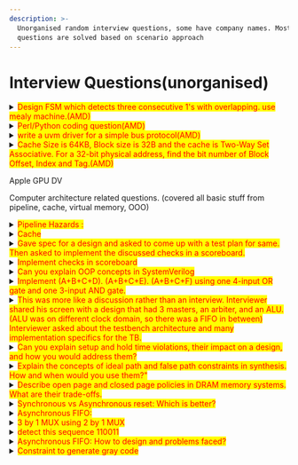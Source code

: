 ```yaml
---
description: >-
  Unorganised random interview questions, some have company names. Most of the
  questions are solved based on scenario approach
---
```


# Interview Questions(unorganised)

<details>

<summary><mark style="color:red;">Design FSM which detects three consecutive 1's with overlapping. use mealy machine.(AMD)</mark></summary>

For combinational circuits, output value completely depends on input values, In sequential circuits output value depends on present input and also previously stored value. Sequentail circuits are FSM. There are two types Mealy and Moore.&#x20;

Mealy : Output depends on present state and current input. Requires Fewer states. Bit harder

Moore : Output depends on current state only independent of current input. Need more state. Easier

There are again two conditions overlapping and non overlapping.

Overlapping : Final bits of sequence can be start of another sequence.&#x20;

Non overlapping : Once sequence detection is completed, next sequence can be started without any overlap.&#x20;

Refer this for detail with diagrams: [https://yue-guo.com/2018/11/18/sequence-detector-1001-moore-machine-mealy-machine-overlapping-non-overlapping/](https://yue-guo.com/2018/11/18/sequence-detector-1001-moore-machine-mealy-machine-overlapping-non-overlapping/)

below is code block

```verilog
//111
typedef enum {s0, s1, s2} state;
state state_q;
state state_next;

always_ff @(posedge clk) begin
    if(rst) state_q <= s0; else state_q <= state_next; end
always_comb begin
    case(state_q)
        s0:if(din == 1) state_next = s1; else state_next = s0;
        s1:if(din == 1) state_next = s2; else state_next = s0;
        s2:if(din == 1) begin state_next = s2; dout = 1; end else state_next = s0;
    endcase
end
```

</details>

<details>

<summary><mark style="color:red;">Perl/Python coding question(AMD)</mark></summary>

<img src="../.gitbook/assets/image.png" alt="" data-size="line">

```python
data = [ {"ID" : 11, "value":55},  {"ID": 10, "value": 37}, {"ID": 1, "value": 28},
    {"ID": 11, "value": 78},{"ID": 0, "value": 33},{"ID": 1, "value": 25},{"ID": 11, "value": 67},
    {"ID": 1, "value": 90},{"ID": 10, "value": 58},{"ID": 11, "value": 102},
]

filtered_data = [record for record in data if record["ID"] == 11]
sorted_data = sorted(filtered_data, key = lambda x: x["value"] )
for record in sorted_data
    print(record)
    

//perl code
use strict;
use warnings;
# Define the data as an array of hashes
my @data = (
    { ID => 11, value => 55 },
    { ID => 10, value => 37 },
    { ID => 1, value => 28 },
    { ID => 11, value => 78 },
    { ID => 0, value => 33 },
    { ID => 1, value => 25 },
    { ID => 11, value => 67 },
    { ID => 1, value => 90 },
    { ID => 10, value => 58 },
    { ID => 11, value => 102 },
);
# Filter records with ID == 11
my @filtered_data = grep { $_->{ID} == 11 } @data;
# Sort the filtered data by the 'value' key
my @sorted_data = sort { $a->{value} <=> $b->{value} } @filtered_data;
# Print the sorted data
foreach my $record (@sorted_data) {
    print "ID: $record->{ID}, value: $record->{value}\n";
}
```

</details>

<details>

<summary><mark style="color:red;">write a uvm driver for a simple bus protocol(AMD)</mark></summary>

```verilog
interface intf(input bit clk, input bit rst);
    logic [6:0] Addr
    logic [31:0] WrData;

clocking MonCB @(posedge clk);
        input Addr;
        input WrData;
    endclocking
endinterface

Assume you already have virtual interface drv_if connected to 
the physical interface above;                                     

Please implement the run_phase of your driver. 

answer:
//You need to drive the Addr,, WrData generated sequence items from sequencer 
to virtual interface connecting DUT. For that we implemented the below driver 
logic, seq_item_port.get_next_item(), seq_item_port.try_next_item(), 
seq_item_port.item_done(), 

class my_driver extends uvm_driver #(my_transaction);
  `uvm_component_utils(my_driver)
  
  virtual intf drv_if;
  
  function new(string name, uvm_component parent);
    super.new(name,parent);
  endfunction
  
  //build phase as question already mentioned virtual interface drv_if connected to physical 
  //interface, so using uvm_config_db::get() to fetch the value of the virtual interface and 
  //assign it to configuration object property(drv_if).
  //getting interface handle using uvm_config_db
  function void build_phase(uvm_phase phase);
    super.build_phase(phase);
    if(!uvm_config_db#(virtual intf)::get(this,"","drv_if", drv_if) )
      `uvm_fatal("NOVIF", "virtual interface is not found");
  endfunction
  
  //run phase
  task run_phase(uvm_phase phase);
    my_transaction tr;
    forever begin
      seq_item_port.get_next_item(tr); //get next transaction from sequencer
      
      //driving logic
      //drive transaction onto interface
      if(drv_if.rst) begin
        drv_if.Addr = '0;
        drv_if.WrData = '0;
      end
      
      drv_if.Addr = tr.Addr;
      drv_if_WrData = tr.WrData;
      
      @(posedge drv_if.clk); //wait for clock cycle to ensure values are driven
      
      seq_item_port.item_done(); //indicate transactio is done
      
    end
  endtask
  
endclass

```

</details>

<details>

<summary><mark style="color:red;">Cache Size is 64KB, Block size is 32B and the cache is Two-Way Set Associative. For a 32-bit physical address, find the bit number of Block Offset, Index and Tag.(AMD)</mark></summary>

calculation of tag bits = L - Set index - Block offset

l is lenght of address which is given in question 32 bits.&#x20;

Block offset is calculated with block size which is 2^5, 5 bits

set index is calculated with no of set in total cache, for that cache blocks should be known, which is cache size/block size = 2^11, we have 2 way set associative so, 2^11 / 2, which is 2^10, 10 bits

tag = 32 - 10 - 5 = 17 bits

</details>

Apple GPU DV

Computer architecture related questions. (covered all basic stuff from pipeline, cache, virtual memory, OOO)

<details>

<summary><mark style="color:red;">Pipeline Hazards :</mark> </summary>

Imagine you're designing a 5-stage pipeline for a RISC processor. You notice that for certain instruction sequences, the pipeline stalls frequently. Can you explain what might be causing this, and propose a solution?

Frequent stalls in certain instruction sequences might be because of data dependencies between instructions.&#x20;

Consider this sequence:

ADD R1, R2, R3 #R1 = R2+R3

SUB R4, R1, R5 #R4 = R1 -R5

SUB instruction needs R1 value, but in 5 stage pipeline, result is not available in time.

this is a RAW hazard, pipeline needs to stall because second instruction can't proceed until first instruction is done. we can solve this by following methods, <mark style="color:green;">Forwarding</mark> - implementing the forwarding path that can route the ADD result directly to the SUB instruction without waiting for the writeback stage.&#x20;

<mark style="color:green;">Instruction reordering:</mark>&#x20;

possible rearrange instructions, to introduce independent instruction between dependent ones, allowing pipeling to continue without stalls.

<mark style="color:green;">Pipeline interlocking</mark> detect hazads in decode stage and introduce NOPs or stall pipeline when needed.

</details>

<details>

<summary><mark style="color:red;">Cache</mark></summary>

working on a system where the main bottleneck is memory access time. You've been asked to design a cache system to improve performance. What factors would you consider, and how would you approach this design?

Main bottleneck is memory access time, meaning cpu is frequently waiting for data from main memory.&#x20;

cache features -> larger caches store more data but increase access time and power.

cache line size larger line exploit spacial locality but may waste bandwidth if only small portions are used.

cache associativity tells how data is mapped and accessed within the cache

Replacement policy tells which cache line to evict when a new line is brought in. ( there are different methods for this lru, mru, .. )

OOO is a technique in modern processor utilize instruction level parallelism, ooo allows the instruction to differently from the program order,&#x20;

How it works: a) Instructions are fetched and decoded. b) They're placed in reservation stations, waiting for their operands to be ready. c) As soon as an instruction's operands are available, it can be executed, regardless of program order. d) Results are placed in the reorder buffer. e) Instructions are retired (committed) in program order to maintain correct program state.

</details>

<details>

<summary><mark style="color:red;">Gave spec for a design and asked to come up with a test plan for same. Then asked to implement the discussed checks in a scoreboard.</mark></summary>



</details>

<details>

<summary><mark style="color:red;">Implement checks in scoreboard</mark></summary>

```verilog
class my_scoreboard extends uvm_scoreboard;
    `uvm_utils_component(my_scoreboard)
    
    function new(string name="", uvm_component parent);
        super.new(name,parent);
    endfunction
//port to recieve packets from monitor
uvm_analysis_imp#(my_transaction, my_scoreboard) item_collected_export;

//array to store expected results
bit [31:0] expected_results[bit[31:0] ];

//instantiate analysis port
function void build_phase(uvm_phase phase);
    super.build_phase(phase);
    item_collected_export = new("item_collected_export", this);
endfunction
//storing data or action to be taken when data is received from analysis port
virtual function void write(my_transaction trans);
    bit[31:0] expected_data;
    //check if we have expected results for this addr
    if(expected_results.exists(trans.addr)) begin
        expected_data = expected_results[trans.addr];
        
        //compare expected results and actual data
        if(trans.data == expected_data) begin
            `uvm_info(get_type_name(), $sformatf("PASS: Addr=%0h, Expected=%0h, Actual=%0h", 
                  trans.addr, expected_data, trans.data), UVM_LOW)
              end else 
              `uvm_error(get_type_name(), $sformatf("Unexpected transaction: Addr=%0h, Data=%0h", 
                 trans.addr, trans.data))
         end
 endfunction
 //we can write the comparing logic in write function or in run_phase
 
```

</details>

<details>

<summary><mark style="color:red;">Can you explain OOP concepts in SystemVerilog</mark></summary>

Inheritance: is the ability to create child class(derived class) from parent class(base class) to reuse properties and methods of base class.

Polymorphism:Ability to process objects differently based on their data members.

abstraction: is the ability to hide the information from different classes.

encapsulation: including or joining the data member and methods into a single unit like class.

</details>

<details>

<summary><mark style="color:red;">Implement (A+B+C+D). (A+B+C+E). (A+B+C+F) using one 4-input OR gate and one 3-input AND gate.</mark></summary>

As A+B+C is common across three expressions, we can write the whole expression like this

(A+B+C) + D . (A+B+C) + E . (A+B+C) + F = (A+B+C) + (D.E.F)

here D.E.F can be implemented using 3 input AND gate and lets assume X is output of this 3 input AND gate and we OR that with the above expression (A+B+C+X), which we need a 4 input OR gate to implement, solving the expression using 3 input AND and 4 input OR gate

</details>

<details>

<summary><mark style="color:red;">This was more like a discussion rather than an interview. Interviewer shared his screen with a design that had 3 masters, an arbiter, and an ALU. (ALU was on different clock domain, so there was a FIFO in between) Interviewer asked about the testbench architecture and many implementation specifics for the TB.</mark></summary>

So, UVM components needed for these are, 3 Master are there, so we need three agents for each of the master's, we need a monitor for arbiter, ALU, FIFO monitor, scoreboard, Virtual sequencer, ENV

</details>

<details>

<summary><mark style="color:red;">Can you explain setup and hold time violations, their impact on a design, and how you would address them?</mark></summary>

Setup time and hold time violations are crucial timing violations in digital design that lead to metastability and functional errors



Setup time violation: Occurs when data doesn't arrive early enough and stabilize at input of flop before the clock edge arrives. This causes flip flop to capture incorrect data or enter metastability state.

This can be fixed by reducing the clock frequency, thus making the data arrive faster, Optimize critical paths(gate sizing,..),&#x20;

Hold time violation: Occurs when the data changes too quickly after the clock edge, and before ff had any time to properly latch or capture the value. This causes ff to capture new data instead of intended data leading to race conditions.

This can be fixed by introducing buffer or delay elements into the pipelines or short paths, Optimize clock tree to reduce clock skew, &#x20;

</details>

<details>

<summary><mark style="color:red;">Explain the concepts of ideal path and false path constraints in synthesis. How and when would you use them?"</mark></summary>



Synthesis constraints are crucial for guiding the synthesis tool to optimize the design correctly.&#x20;

Ideal path: path assumed to have zero delays during timing analysis.&#x20;

False path: A false path is a logical path in a digital circuit that exists in the netlist or RTL description but is not relevant for timing analysis because it will never be functionally active or doesn't need to meet timing constraints. Essentially, it's a path that the signals will never actually traverse during normal operation of the circuit.

Key points about false paths:

1. They are usually specified to the synthesis and static timing analysis (STA) tools.
2. Identifying false paths can help relax timing constraints and improve overall design performance.
3. They're often found in complex control logic or multi-clock domain designs.

</details>

<details>

<summary><mark style="color:red;">Describe open page and closed page policies in DRAM memory systems. What are their trade-offs.</mark></summary>

Open page and closed page are memory management strategies in DRAM systems.&#x20;

Open page : keeps the Most recently accessed row(page) in sense amplifier, anticipating future access to same row.

Closed page : closes the page access after each access.

</details>

<details>

<summary><mark style="color:red;">Synchronous vs Asynchronous reset: Which is better?</mark></summary>

Synchronous Reset: In a synchronous reset, the reset signal is sampled on the active edge of the clock. The state elements (like flip-flops) change their state only on the clock edge when the reset is active.

Asynchronous Reset: An asynchronous reset can change the state of flip-flops immediately, regardless of the clock signal. It typically uses the asynchronous input of flip-flops.

Now, let's look at the pros and cons of each:

Synchronous Reset:

Pros:

1. Predictable timing: Since the reset occurs only on clock edges, the behavior is more predictable and easier to analyze in timing simulations.
2. Easier to implement in FPGAs: Many FPGA architectures are optimized for synchronous resets, making them easier to implement and potentially faster.
3. Reduced metastability risk: Because the reset is synchronous with the clock, there's less chance of metastability issues when the reset is released.

Cons:

1. Longer reset time: The system must wait for the next clock edge to reset, which can be an issue in time-critical applications.
2. More complex reset tree: Ensuring that the reset reaches all flip-flops at the same clock edge can be challenging in large designs, potentially leading to clock skew issues.
3. Higher power consumption: The clock tree must be active for the reset to propagate, which can increase power consumption during reset.

Asynchronous Reset:

Pros:

1. Immediate response: The system can be reset instantly, without waiting for a clock edge, which is crucial in some safety-critical systems.
2. Simpler reset distribution: The reset signal doesn't need to be synchronized with the clock, simplifying the reset tree design.
3. Can operate without a clock: Useful in systems where the clock might not be reliable or available immediately after power-up.

Cons:

1. Potential for metastability: If the reset is released close to a clock edge, it can cause metastability issues, leading to unpredictable behavior.
2. More challenging timing analysis: The asynchronous nature makes it harder to predict and analyze timing in complex systems.
3. Recovery time issues: Flip-flops have specific timing requirements (recovery time) after an asynchronous reset, which can be challenging to meet in high-speed designs.

In practice, the choice between synchronous and asynchronous reset often depends on the specific requirements of the system. For example:

* In a safety-critical system that needs to respond to faults immediately, an asynchronous reset might be preferred.
* In a high-speed, complex FPGA design, a synchronous reset might be more suitable for its predictability and ease of implementation.

Some designers even use a combination of both: an asynchronous reset for initial power-up, followed by synchronous resets for normal operation. This approach aims to combine the immediate response of asynchronous reset with the predictability of synchronous reset.

</details>

<details>

<summary><mark style="color:red;">Asynchronous FIFO:</mark></summary>

Used in data transfer between two different clock domains.&#x20;

</details>

<details>

<summary><mark style="color:red;">3 by 1 MUX using 2 by 1 MUX</mark></summary>

This can be done in cascaded approach, we can build 3:1 mux using two 2:1 muxes, mux1 has inputs a and b, whose output is one of the inputs to mux2 along with third input c, thus s0 and s1 are select lines for mux 1 and mux 2, thus creating a 3:1 mux.

</details>

<details>

<summary><mark style="color:red;">detect this sequence 110011</mark></summary>



</details>

<details>

<summary><mark style="color:red;">Asynchronous FIFO: How to design and problems faced?</mark></summary>

Core of FIFO is basically a dual port RAM allowing simultaneous read and write operations, we also need seperate read and write pointers operating in there clock domains, To safely cross clock domains we use gray counters for the pointers, Gray code changes only one bit at a time reducing metastability issues.&#x20;

</details>

<details>

<summary><mark style="color:red;">Constraint to generate gray code</mark></summary>

```verilog
class c;
rand [2:0] g[8];

constraint c{ foreach(g[i]) {
                                g[i] = {i[2], i[2]^i[1], i[1]^i[0] };
                                }
endclass
module a;
a i =new();
initial begin
i.randomize();
end
endmodule
```

</details>

